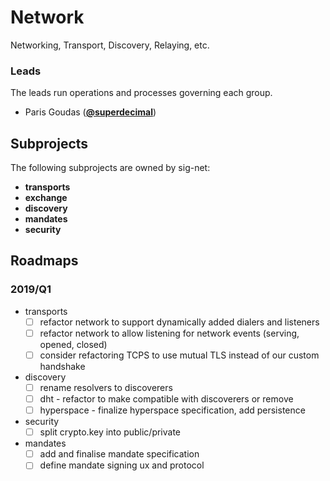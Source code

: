 <!---
This is an autogenerated file!

Please do not edit this file directly, but instead make changes to the
`/community/groups.yaml` file and run `make community-docs`.

--->
# Network
Networking, Transport, Discovery, Relaying, etc.

### Leads
The leads run operations and processes governing each group.

- Paris Goudas (**[@superdecimal](https://github.com/superdecimal)**)
## Subprojects

The following subprojects are owned by sig-net:
- **transports**
- **exchange**
- **discovery**
- **mandates**
- **security**

## Roadmaps

### 2019/Q1
- transports
  - [ ] refactor network to support dynamically added dialers and listeners
  - [ ] refactor network to allow listening for network events (serving, opened, closed)
  - [ ] consider refactoring TCPS to use mutual TLS instead of our custom handshake
- discovery
  - [ ] rename resolvers to discoverers
  - [ ] dht - refactor to make compatible with discoverers or remove
  - [ ] hyperspace - finalize hyperspace specification, add persistence
- security
  - [ ] split crypto.key into public/private
- mandates
  - [ ] add and finalise mandate specification
  - [ ] define mandate signing ux and protocol